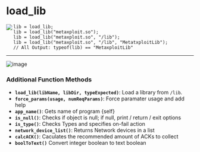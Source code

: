 # load_lib

<img src="https://github.com/user-attachments/assets/d132c82b-10a9-4457-8840-0b74c38d682c" align="left">

```greyscript
lib = load_lib;
lib = load_lib("metaxploit.so");
lib = load_lib("metaxploit.so", "/lib");
lib = load_lib("metaxploit.so", "/lib", "MetatxploitLib");
// All Output: typeof(lib) == "MetaxploitLib"
```

---

![image](https://github.com/user-attachments/assets/641049f3-8f56-49d9-b138-12132f238ab1)


### Additional Function Methods

- **`load_lib(libName, libDir, typeExpected)`**: Load a library from `/lib`.
- **`force_params(usage, numReqParams)`**: Force paramater usage and add help 
- **`app_name()`**: Gets name of program {self}
- **`is_null()`**: Checks if object is null; if null, print / return / exit options
- **`is_type()`**: Checks Types and specifies on-fail action
- **`network_device_list()`**: Returns Network devices in a list
- **`calcACK()`**: Caculates the recommended amount of ACKs to collect
- **`boolToText()`** Convert integer boolean to text boolean
